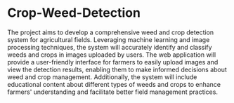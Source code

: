 # Crop-Weed-Detection
The project aims to develop a comprehensive weed and crop detection system for agricultural fields. Leveraging machine learning and image processing techniques, the system will accurately identify and classify weeds and crops in images uploaded by users. The web application will provide a user-friendly interface for farmers to easily upload images and view the detection results, enabling them to make informed decisions about weed and crop management. Additionally, the system will include educational content about different types of weeds and crops to enhance farmers' understanding and facilitate better field management practices.
